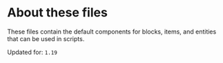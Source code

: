 # About these files
These files contain the default components for blocks, items, and entities that can be used in scripts.

Updated for: `1.19`